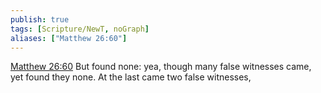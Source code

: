 ```yaml
---
publish: true
tags: [Scripture/NewT, noGraph]
aliases: ["Matthew 26:60"]
---
```

[Matthew 26:60](https://churchofjesuschrist.org/study/scriptures/nt/matt/26?lang=eng&id=p60#p60) But found none: yea, though many false witnesses came, yet found they none. At the last came two false witnesses,
